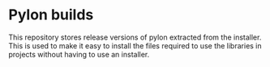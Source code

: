 # Pylon builds
This repository stores release versions of pylon extracted from the installer. This is used to make it easy to install the files required to use the libraries in projects without having to use an installer. 
